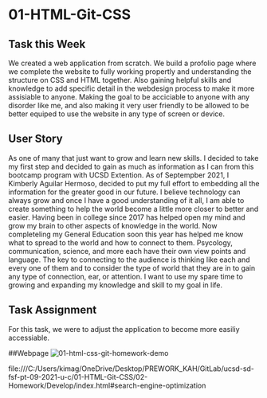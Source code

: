 # 01-HTML-Git-CSS

## Task this Week

We created a web application from scratch. We build a profolio page where we complete the website to fully working propertly and understanding the structure on CSS and HTML together. Also gaining helpful skills and knowledge to add specific detail in the webdesign process to make it more assisiable to anyone. Making the goal to be acciciable to anyone with any disorder like me, and also making it very user friendly to be allowed to be better equiped to use the website in any type of screen or device. 

## User Story

As one of many that just want to grow and learn new skills. I decided to take my first step and decided to gain as much as information as I can from this bootcamp program with UCSD Extention. As of Septempber 2021, I Kimberly Aguilar Hermoso, decided to put my full effort to embedding all the information for the greater good in our future. I believe technology can always grow and once I have a good understanding of it all, I am able to create something to help the world become a little more closer to better and easier. Having been in college since 2017 has helped open my mind and grow my brain to other aspects of knowledge in the world. Now completeling my General Education soon this year has helped me know what to spread to the world and how to connect to them. Psycology, communication, science, and more each have their own view points and language. The key to connecting to the audience is thinking like each and every one of them and to consider the type of world that they are in to gain any type of connection, ear, or attention. I want to use my spare time to growing and expanding my knowledge and skill to my goal in life.  

## Task Assignment

For this task, we were to adjust the application to become more easiliy accessiable.

##Webpage
![01-html-css-git-homework-demo](https://user-images.githubusercontent.com/87666809/133911067-346fb861-3dfe-4813-ac6d-4bc253960731.png)

file:///C:/Users/kimag/OneDrive/Desktop/PREWORK_KAH/GitLab/ucsd-sd-fsf-pt-09-2021-u-c/01-HTML-Git-CSS/02-Homework/Develop/index.html#search-engine-optimization
